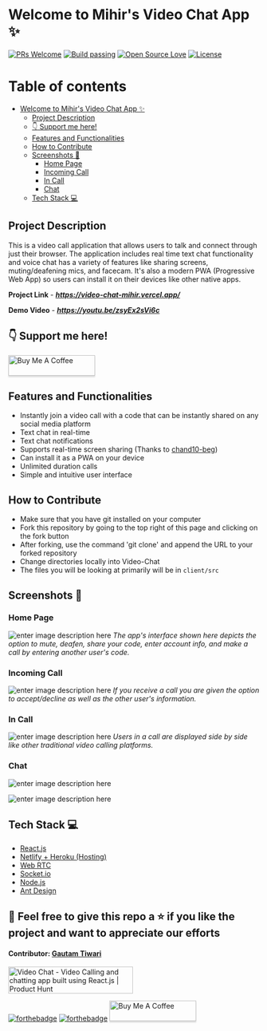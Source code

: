 # Welcome to Mihir's Video Chat App ✨

[![PRs Welcome](https://img.shields.io/badge/PRs-welcome-brightgreen.svg?style=flat-square)]( https://video-chat-mihir.vercel.app/)&nbsp;[![Build passing](https://img.shields.io/badge/Build-Passing-brightgreen.svg?style=flat-square)]( https://video-chat-mihir.vercel.app/)&nbsp;[![Open Source Love](https://badges.frapsoft.com/os/v1/open-source.svg?v=102)]( https://video-chat-mihir.vercel.app/)&nbsp;[![License](https://img.shields.io/badge/license-MIT-brightgreen)]( https://video-chat-mihir.vercel.app/)&nbsp;

# Table of contents

- [Welcome to Mihir's Video Chat App ✨](#welcome-to-mihirs-video-chat-app-)
  - [Project Description](#project-description)
  - [:point_down: Support me here!](#point_down-support-me-here)
  - [Features and Functionalities](#features-and-functionalities)
  - [How to Contribute](#how-to-contribute)
  - [Screenshots 📸](#screenshots-)
    - [Home Page](#home-page)
    - [Incoming Call](#incoming-call)
    - [In Call](#in-call)
    - [Chat](#chat)
  - [Tech Stack 💻](#tech-stack-)

## Project Description

This is a video call application that allows users to talk and connect through just their browser. The application includes real time text chat functionality and voice chat has a variety of features like sharing screens, muting/deafening mics, and facecam.
It's also a modern PWA (Progressive Web App) so users can install it on their devices like other native apps.

**Project Link** - ***https://video-chat-mihir.vercel.app/***


**Demo Video** - ***https://youtu.be/zsyEx2sVi6c***

## :point_down: Support me here!
<a href="https://www.buymeacoffee.com/mihir0699" target="_blank"><img src="https://www.buymeacoffee.com/assets/img/custom_images/orange_img.png" alt="Buy Me A Coffee" style="height: 41px !important;width: 174px !important;box-shadow: 0px 3px 2px 0px rgba(190, 190, 190, 0.5) !important;-webkit-box-shadow: 0px 3px 2px 0px rgba(190, 190, 190, 0.5) !important;" ></a>

## Features and Functionalities

- Instantly join a video call with a code that can be instantly shared on any social media platform
- Text chat in real-time
- Text chat notifications
- Supports real-time screen sharing (Thanks to [chand10-beg](https://github.com/chand10-beg))
- Can install it as a PWA on your device
- Unlimited duration calls
- Simple and intuitive user interface

## How to Contribute
- Make sure that you have git installed on your computer
- Fork this repository by going to the top right of this page and clicking on the fork button
- After forking, use the command 'git clone' and append the URL to your forked repository
- Change directories locally into Video-Chat 
- The files you will be looking at primarily will be in `client/src`

## Screenshots 📸

### Home Page

![enter image description here](https://user-images.githubusercontent.com/48746544/115701626-9b838e00-a385-11eb-8a07-214ca0b9f327.png)
*The app's interface shown here depicts the option to mute, deafen, share your code, enter account info, and make a call by entering another user's code.*

### Incoming Call

![enter image description here](https://user-images.githubusercontent.com/48746544/115701844-d8e81b80-a385-11eb-91cf-014b23e24ae4.png)
*If you receive a call you are given the option to accept/decline as well as the other user's information.*

### In Call

![enter image description here](https://user-images.githubusercontent.com/48746544/115702841-07b2c180-a387-11eb-897e-f19abefafef5.png)
*Users in a call are displayed side by side like other traditional video calling platforms.*

### Chat

![enter image description here](https://user-images.githubusercontent.com/48746544/115702929-24e79000-a387-11eb-906c-704608263da4.png)

![enter image description here](https://user-images.githubusercontent.com/48746544/115703177-709a3980-a387-11eb-8d9d-15ddf3b66a25.png)

## Tech Stack 💻

- [React.js](https://reactjs.org/)
- [Netlify + Heroku (Hosting)](https://www.netlify.com/)
- [Web RTC](https://github.com/webrtc)
- [Socket.io](https://socket.io/)
- [Node.js](https://nodejs.org/en/)
- [Ant Design](https://ant.design/)


## 🤩 Feel free to give this repo a ⭐ if you like the project and want to appreciate our efforts
#### Contributor: [Gautam Tiwari](https://linkedin.com/in/gautamtiwari003)

<a href="https://www.producthunt.com/posts/video-chat?utm_source=badge-featured&utm_medium=badge&utm_souce=badge-video-chat" target="_blank"><img src="https://api.producthunt.com/widgets/embed-image/v1/featured.svg?post_id=295383&theme=light" alt="Video Chat - Video Calling and chatting app built using React.js | Product Hunt" style="width: 250px; height: 54px;" width="250" height="54" />

[![forthebadge](https://forthebadge.com/images/badges/built-with-love.svg)](https://forthebadge.com)
[![forthebadge](https://forthebadge.com/images/badges/built-by-developers.svg)](https://forthebadge.com)
<a href="https://www.buymeacoffee.com/mihir0699" target="_blank">
<img src="https://www.buymeacoffee.com/assets/img/custom_images/orange_img.png" alt="Buy Me A Coffee" style="height: 41px !important;width: 174px !important;box-shadow: 0px 3px 2px 0px rgba(190, 190, 190, 0.5) !important;-webkit-box-shadow: 0px 3px 2px 0px rgba(190, 190, 190, 0.5) !important;" ></a>
